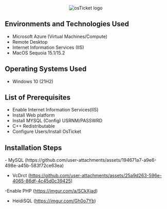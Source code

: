 <p align="center">
<img src="https://i.imgur.com/Clzj7Xs.png" alt="osTicket logo"/>
</p>

<h2>Environments and Technologies Used</h2>

- Microsoft Azure (Virtual Machines/Compute)
- Remote Desktop
- Internet Information Services (IIS)
- MacOS Sequoia 15.1/15.2

<h2>Operating Systems Used </h2>

- Windows 10</b> (21H2)

<h2>List of Prerequisites</h2>

- Enable Internet Information Services(IIS)
- Install Web platform 
- Install MYSQL (Config) USRNM/PASSWRD
- C++ Redistributable 
- Configure Users/Install OsTicket

<h2>Installation Steps</h2> 
- MySQL (https://github.com/user-attachments/assets/194671a7-a9e6-498e-a45b-583f72ce63ea)                         
 
- VcDrct (https://github.com/user-attachments/assets/25a9d263-596e-4065-86df-4c45d0c39425)
  
-Enable PHP (https://imgur.com/a/SCkXjad)

- HeidiSQL (https://imgur.com/Gh0o7Yb)


